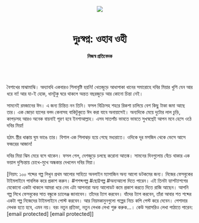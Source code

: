 <div align=center>
<img src=https://images.prothomalo.com/prothomalo-bangla/2021-01/1d75151c-eff9-4e9f-ac28-aebc4618d00f/palo_bangla_og.png />
<br><br>
<h1>দুঃস্বপ্ন: ওহাব ওহী</h1> 
<h4>নিজস্ব প্রতিবেদক</h4>
<br><br>
</div>

বৈশাখের মাঝামাঝি। অদ্যাবধি একবারও শিলাবৃষ্টি হয়নি! খেতজুড়ে আধাপাকা ধানের সমারোহে দবির মিয়ার খুশি যেন আর ধরে না! আর যা-ই হোক, ধানটুকু ঘরে থাকলে অন্তত বছরজুড়ে আর কোনো চিন্তা নেই।

সামনেই রমজানের ঈদ। এ জন্য চিন্তিত নন তিনি। ফসল বিক্রিসহ শহরে রিকশা চালিয়ে বেশ কিছু টাকা জমা আছে তার। এক জোড়া হালের বলদ কেনাসহ বাকিটুকুতে ঈদ করা যাবে অনায়াসেই। অন্যদিকে মেয়ে দুটোর লাল চুড়ি, কাপড়সহ আরও অনেক বায়নাই পূরণ হবে ইনশাআল্লাহ। এসব সাতপাঁচ ভাবতে ভাবতে সুখস্বপ্নেই আপন মনে হেসে ওঠে দবির মিয়া!

হঠাৎ স্ত্রীর ধাক্কায় ঘুম ভাঙে তার। বিশাল এক শিলাঝড় হয়ে গেছে মধ্যরাতে। ওদিকে দূর মসজিদ থেকে ভেসে আসে ফজরের আজান!

দবির মিয়া ঝিম মেরে বসে থাকেন। ফসল গেল, দেশজুড়ে চলছে করোনা আতঙ্ক। সামনের দিনগুলোয় বেঁচে থাকার এক ভয়াল দুশ্চিন্তায় চোখে-মুখে অন্ধকার দেখলেন দবির মিয়া।

[নিয়ম: ১০০ শব্দের গল্প লিখুন প্রথম আলোর সাহিত্য অনলাইন ম্যাগাজিন অন্য আলো ডটকমের জন্য। নিজের ফেসবুকের টাইমলাইনে পাবলিক করে প্রকাশ করুন। #শশব্দগল্প #ছোট্টগল্প #অন্যআলো দিতে পারেন। এই তিনটা হ্যাশট্যাশগের যেকোনো একটা থাকলে আমরা ধরে নেব এটা আপনারা অন্য আলোডট কমে প্রকাশ করতে দিতে রাজি আছেন। আপনি গল্প লিখে ফেসবুকের সাত বন্ধুকে চ্যালেঞ্জ জানাবেন। তাঁদের ট্যাগ করবেন। যাঁদের ট্যাগ করবেন, তাঁরা আবার শত শব্দের একটা গল্প নিজেদের টাইমলাইনে পোস্ট করবেন। আর নিয়মকানুনগুলো গল্পের নিচে কপি পেস্ট করে দেবেন। পেশাদার লেখক হতে হবে, এমন নয়। বরং নতুন প্রতিভা, নতুন লেখক লেখা শুরু করুক...। কেউ সরাসরিও লেখা পাঠাতে পারেন: [email protected] [email protected]]
